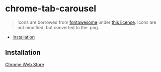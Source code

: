 # chrome-tab-carousel

> Icons are borrowed from [fontawesome](https://fontawesome.com/icons/sync-alt?style=solid) under [this license](https://fontawesome.com/license). Icons are not modified, but converted to the .png.

<!-- START doctoc generated TOC please keep comment here to allow auto update -->
<!-- DON'T EDIT THIS SECTION, INSTEAD RE-RUN doctoc TO UPDATE -->

- [Installation](#installation)

<!-- END doctoc generated TOC please keep comment here to allow auto update -->

## Installation

[Chrome Web Store](https://chrome.google.com/webstore/detail/simple-tab-carousel/ogkhchpclioobkplbmkjekalofgddagc)
